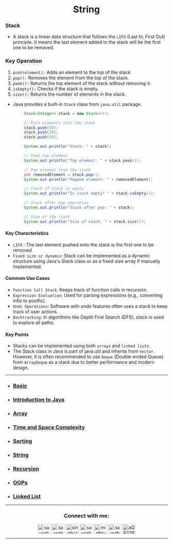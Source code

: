 <h1 align="center" > String </h1>
<p align="center" > </p>


### Stack

+ A stack is a linear data structure that follows the `LIFO` (Last In, First Out) principle. It means the last element added to the stack will be the first one to be removed.

### Key Operation
1. `push(element):` Adds an element to the top of the stack.
2. `pop():` Removes the element from the top of the stack.
3. `peek():` Returns the top element of the stack without removing it.
4. `isEmpty():` Checks if the stack is empty.
5. `size():` Returns the number of elements in the stack.

+ Java provides a built-in `Stack` class from `java.util` package.

```java
        Stack<Integer> stack = new Stack<>();

        // Push elements into the stack
        stack.push(10);
        stack.push(20);
        stack.push(30);

        System.out.println("Stack: " + stack);

        // Peek top element
        System.out.println("Top element: " + stack.peek());

        // Pop element from the stack
        int removedElement = stack.pop();
        System.out.println("Popped element: " + removedElement);

        // Check if stack is empty
        System.out.println("Is stack empty? " + stack.isEmpty());

        // Stack after pop operation
        System.out.println("Stack after pop: " + stack);

        // Size of the stack
        System.out.println("Size of stack: " + stack.size());

```

#### Key Characteristics

+ `LIFO` : The last element pushed onto the stack is the first one to be removed
+ `Fixed size or dynamic`: Stack can be implemented as a dynamic structure using Java's Stack class or as a fixed-size array if manually implemented.

#### Common Use Cases

+ `Function Call Stack`: Keeps track of function calls in recursion.
+ `Expression Evaluation`: Used for parsing expressions (e.g., converting infix to postfix).
+ `Undo Operations`: Software with undo features often uses a stack to keep track of user actions.
+ `Backtracking`: In algorithms like Depth First Search (DFS), stack is used to explore all paths.

#### Key Points

+ Stacks can be implemented using both `arrays` and `linked lists`.
+ The Stack class in Java is part of java.util and inherits from `Vector`. However, it is often recommended to use `Deque` (Double-ended Queue) from `ArrayDeque` as a stack due to better performance and modern design.


---


+ ### [Basic](https://github.com/saurabhbahadur/java-interview-questions/blob/main/Basics.md)
+ ### [Introduction to Java](https://github.com/saurabhbahadur/java-interview-questions/blob/main/JAVA/Introduction%20to%20Java.md)
+ ### [Array](https://github.com/saurabhbahadur/java-interview-questions/blob/main/Data%20Strucures/Array.md)
+ ### [Time and Space Complexity](https://github.com/saurabhbahadur/java-interview-questions/blob/main/JAVA/Time%20%26%20Space%20Complexity.md)
+ ### [Sorting](https://github.com/saurabhbahadur/java-interview-questions/blob/main/Tech%20%26%20Algo/Sorting.md)
+ ### [String](https://github.com/saurabhbahadur/java-interview-questions/blob/main/Data%20Strucures/String.md)
+ ### [Recursion](https://github.com/saurabhbahadur/java-interview-questions/blob/main/Tech%20%26%20Algo/Recursion.md)
+ ### [OOPs](https://github.com/saurabhbahadur/java-interview-questions/tree/main/OOPs)
+ ### [Linked List](https://github.com/saurabhbahadur/java-interview-questions/blob/main/Data%20Strucures/LinkedList.md)

---


<h3 align="center">Connect with me:</h3>
<p align="center">
<a href="https://twitter.com/saurabhbahadur" target="blank"><img align="center" src="https://raw.githubusercontent.com/rahuldkjain/github-profile-readme-generator/master/src/images/icons/Social/twitter.svg" alt="saurabhbahadur" height="30" width="40" /></a>
<a href="https://linkedin.com/in/saurabhbahadur" target="blank"><img align="center" src="https://raw.githubusercontent.com/rahuldkjain/github-profile-readme-generator/master/src/images/icons/Social/linked-in-alt.svg" alt="saurabhbahadur" height="30" width="40" /></a>
<a href="https://fb.com/singhsaurabhbahadur" target="blank"><img align="center" src="https://raw.githubusercontent.com/rahuldkjain/github-profile-readme-generator/master/src/images/icons/Social/facebook.svg" alt="singhsaurabhbahadur" height="30" width="40" /></a>
<a href="https://instagram.com/saurabhbahadur_" target="blank"><img align="center" src="https://raw.githubusercontent.com/rahuldkjain/github-profile-readme-generator/master/src/images/icons/Social/instagram.svg" alt="saurabhbahadur_" height="30" width="40" /></a>
<a href="https://www.youtube.com/c/mighty saur" target="blank"><img align="center" src="https://raw.githubusercontent.com/rahuldkjain/github-profile-readme-generator/master/src/images/icons/Social/youtube.svg" alt="mighty saur" height="30" width="40" /></a>
<a href="https://www.hackerrank.com/saurabhbahadur" target="blank"><img align="center" src="https://raw.githubusercontent.com/rahuldkjain/github-profile-readme-generator/master/src/images/icons/Social/hackerrank.svg" alt="saurabhbahadur" height="30" width="40" /></a>
<a href="https://discord.gg/aQR27Bg7de" target="blank"><img align="center" src="https://raw.githubusercontent.com/rahuldkjain/github-profile-readme-generator/master/src/images/icons/Social/discord.svg" alt="aQR27Bg7de" height="30" width="40" /></a>
</p>




---
